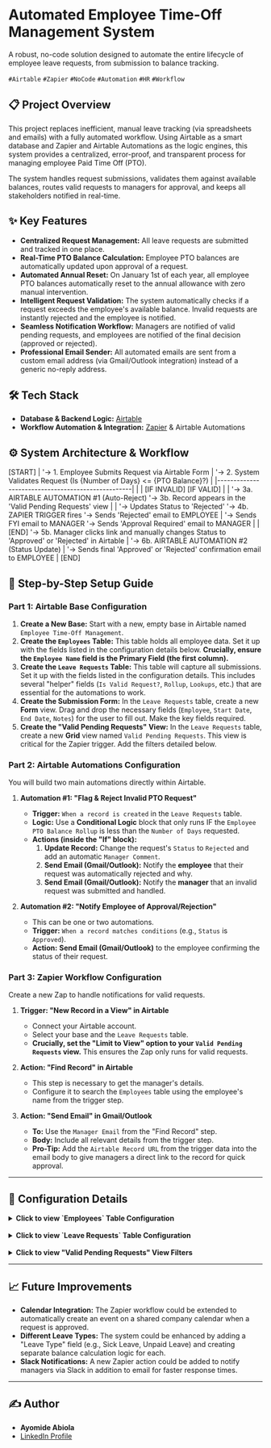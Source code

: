# Automated Employee Time-Off Management System

A robust, no-code solution designed to automate the entire lifecycle of employee leave requests, from submission to balance tracking.

`#Airtable` `#Zapier` `#NoCode` `#Automation` `#HR` `#Workflow`

## 📋 Project Overview

This project replaces inefficient, manual leave tracking (via spreadsheets and emails) with a fully automated workflow. Using Airtable as a smart database and Zapier and Airtable Automations as the logic engines, this system provides a centralized, error-proof, and transparent process for managing employee Paid Time Off (PTO).

The system handles request submissions, validates them against available balances, routes valid requests to managers for approval, and keeps all stakeholders notified in real-time.

## ✨ Key Features

-   **Centralized Request Management:** All leave requests are submitted and tracked in one place.
-   **Real-Time PTO Balance Calculation:** Employee PTO balances are automatically updated upon approval of a request.
-   **Automated Annual Reset:** On January 1st of each year, all employee PTO balances automatically reset to the annual allowance with zero manual intervention.
-   **Intelligent Request Validation:** The system automatically checks if a request exceeds the employee's available balance. Invalid requests are instantly rejected and the employee is notified.
-   **Seamless Notification Workflow:** Managers are notified of valid pending requests, and employees are notified of the final decision (approved or rejected).
-   **Professional Email Sender:** All automated emails are sent from a custom email address (via Gmail/Outlook integration) instead of a generic no-reply address.

## 🛠️ Tech Stack

-   **Database & Backend Logic:** [Airtable](https://www.airtable.com/)
-   **Workflow Automation & Integration:** [Zapier](https://zapier.com/) & Airtable Automations

## ⚙️ System Architecture & Workflow
[START]
   |
   '-> 1. Employee Submits Request via Airtable Form
       |
       '-> 2. System Validates Request (Is {Number of Days} <= {PTO Balance}?)
            |
            |---------------------------------------------------|
            |                                                   |
      [IF INVALID]                                        [IF VALID]
            |                                                   |
            '-> 3a. AIRTABLE AUTOMATION #1 (Auto-Reject)        '-> 3b. Record appears in the 'Valid Pending Requests' view
                 |                                                   |
                 '-> Updates Status to 'Rejected'                   '-> 4b. ZAPIER TRIGGER fires
                 '-> Sends 'Rejected' email to EMPLOYEE                 |
                 '-> Sends FYI email to MANAGER                         '-> Sends 'Approval Required' email to MANAGER
                 |                                                         |
            [END]                                                        '-> 5b. Manager clicks link and manually changes
                                                                              Status to 'Approved' or 'Rejected' in Airtable
                                                                                 |
                                                                                 '-> 6b. AIRTABLE AUTOMATION #2 (Status Update)
                                                                                      |
                                                                                      '-> Sends final 'Approved' or 'Rejected'
                                                                                          confirmation email to EMPLOYEE
                                                                                      |
                                                                                 [END]
## 🚀 Step-by-Step Setup Guide

### Part 1: Airtable Base Configuration

1.  **Create a New Base:** Start with a new, empty base in Airtable named `Employee Time-Off Management`.
2.  **Create the `Employees` Table:** This table holds all employee data. Set it up with the fields listed in the configuration details below. **Crucially, ensure the `Employee Name` field is the Primary Field (the first column).**
3.  **Create the `Leave Requests` Table:** This table will capture all submissions. Set it up with the fields listed in the configuration details. This includes several "helper" fields (`Is Valid Request?`, `Rollup`, `Lookups`, etc.) that are essential for the automations to work.
4.  **Create the Submission Form:** In the `Leave Requests` table, create a new **Form** view. Drag and drop the necessary fields (`Employee`, `Start Date`, `End Date`, `Notes`) for the user to fill out. Make the key fields required.
5.  **Create the "Valid Pending Requests" View:** In the `Leave Requests` table, create a new **Grid** view named `Valid Pending Requests`. This view is critical for the Zapier trigger. Add the filters detailed below.

### Part 2: Airtable Automations Configuration

You will build two main automations directly within Airtable.

1.  **Automation #1: "Flag & Reject Invalid PTO Request"**
    -   **Trigger:** `When a record is created` in the `Leave Requests` table.
    -   **Logic:** Use a **Conditional Logic** block that only runs IF the `Employee PTO Balance Rollup` is less than the `Number of Days` requested.
    -   **Actions (inside the "If" block):**
        1.  **Update Record:** Change the request's `Status` to `Rejected` and add an automatic `Manager Comment`.
        2.  **Send Email (Gmail/Outlook):** Notify the **employee** that their request was automatically rejected and why.
        3.  **Send Email (Gmail/Outlook):** Notify the **manager** that an invalid request was submitted and handled.

2.  **Automation #2: "Notify Employee of Approval/Rejection"**
    -   This can be one or two automations.
    -   **Trigger:** `When a record matches conditions` (e.g., `Status` is `Approved`).
    -   **Action:** **Send Email (Gmail/Outlook)** to the employee confirming the status of their request.

### Part 3: Zapier Workflow Configuration

Create a new Zap to handle notifications for valid requests.

1.  **Trigger: "New Record in a View" in Airtable**
    -   Connect your Airtable account.
    -   Select your base and the `Leave Requests` table.
    -   **Crucially, set the "Limit to View" option to your `Valid Pending Requests` view.** This ensures the Zap only runs for valid requests.

2.  **Action: "Find Record" in Airtable**
    -   This step is necessary to get the manager's details.
    -   Configure it to search the `Employees` table using the employee's name from the trigger step.

3.  **Action: "Send Email" in Gmail/Outlook**
    -   **To:** Use the `Manager Email` from the "Find Record" step.
    - **Body:** Include all relevant details from the trigger step.
    - **Pro-Tip:** Add the `Airtable Record URL` from the trigger data into the email body to give managers a direct link to the record for quick approval.

---

## 🔧 Configuration Details

<details>
<summary><strong>Click to view `Employees` Table Configuration</strong></summary>

| Field Name | Field Type | Notes |
| :--- | :--- | :--- |
| **`Employee Name`** | Single line text | **(Primary Field 🔑)** |
| **`Employee Email`** | Email | |
| **`Manager Name`** | Single line text | |
| **`Manager Email`** | Email | |
| **`Leave Requests`** | Link to another record | Links to the `Leave Requests` table (Allow multiple records) |
| **`Approved Days (Current Year)`**| Rollup | Rolls up `Number of Days` from `Leave Requests` with `SUM(values)` where `Is Current Year?` is `1` AND `Status` is `Approved` |
| **`PTO Balance`** | Formula | Formula: `22 - {Approved Days (Current Year)}` |

</details>

<br>

<details>
<summary><strong>Click to view `Leave Requests` Table Configuration</strong></summary>

| Field Name | Field Type | Notes |
| :--- | :--- | :--- |
| **`Request ID`** | Autonumber | **(Primary Field 🔑)** |
| **`Employee`** | Link to another record | Links to `Employees` table (Allow multiple records: **OFF**) |
| **`Start Date`** | Date | |
| **`End Date`** | Date | |
| **`Number of Days`** | Formula | Formula: `IF(AND({Start Date}, {End Date}), WORKDAY_DIFF({Start Date}, {End Date}) + 1, 0)` |
| **`Request Year`** | Formula | Formula: `IF({Start Date}, YEAR({Start Date}), BLANK())` |
| **`Notes`** | Long Text | **Optional notes from the employee.** |
| **`Submission Date`** | Created time | **Automatically records when the request was submitted.** |
| **`Status`** | Single select | Options: `Pending`, `Approved`, `Rejected` |
| **`Manager's Comment`** | Long Text | **Optional comments from the manager during approval/rejection.** |
| **`Is Current Year?`** | Formula | **For annual reset.** Formula: `YEAR({Start Date}) = YEAR(TODAY())` |
| **`Zapier Name`** | Formula | **For name lookup in zapier.** Formula: `{Employees}` |
| **`Employee PTO Balance Rollup`** | Rollup | **For validation.** Rolls up `PTO Balance` from `Employees` with `SUM(values)` |
| **`Is Valid Request?`** | Formula | **For filtering.** Formula: `IF({Employee PTO Balance Rollup} >= {Number of Days}, 1, 0)` |
| **`Employee Email Lookup`** | Lookup | **For notifications.** Looks up `Employee Email` from the `Employee` link. |
| **`Manager Email Lookup`** | Lookup | **For notifications.** Looks up `Manager Email` from the `Employee` link. |

</details>

<br>

<details>
<summary><strong>Click to view "Valid Pending Requests" View Filters</strong></summary>

This view in the `Leave Requests` table should have the following filters:
- `Where` **`Status`** `is` **`Pending`**
- `AND`
- `Where` **`Is Valid Request?`** `is` **`1`**

</details>

---

## 📈 Future Improvements

-   **Calendar Integration:** The Zapier workflow could be extended to automatically create an event on a shared company calendar when a request is approved.
-   **Different Leave Types:** The system could be enhanced by adding a "Leave Type" field (e.g., Sick Leave, Unpaid Leave) and creating separate balance calculation logic for each.
-   **Slack Notifications:** A new Zapier action could be added to notify managers via Slack in addition to email for faster response times.

---

## ✍️ Author

-   **Ayomide Abiola**
-   [LinkedIn Profile](https://www.linkedin.com/in/ayomide-abiola-77381a262/)
